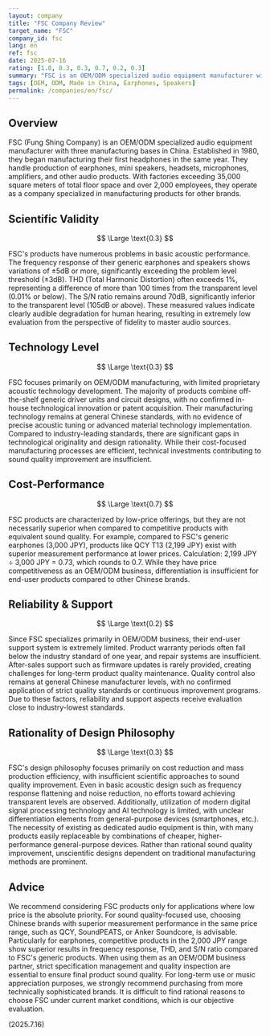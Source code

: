 ```yaml
---
layout: company
title: "FSC Company Review"
target_name: "FSC"
company_id: fsc
lang: en
ref: fsc
date: 2025-07-16
rating: [1.8, 0.3, 0.3, 0.7, 0.2, 0.3]
summary: "FSC is an OEM/ODM specialized audio equipment manufacturer with manufacturing bases in China. They offer generic products like earphones and speakers at low prices, but their technology level and audio quality fall significantly below industry standards."
tags: [OEM, ODM, Made in China, Earphones, Speakers]
permalink: /companies/en/fsc/
---
```


## Overview

FSC (Fung Shing Company) is an OEM/ODM specialized audio equipment manufacturer with three manufacturing bases in China. Established in 1980, they began manufacturing their first headphones in the same year. They handle production of earphones, mini speakers, headsets, microphones, amplifiers, and other audio products. With factories exceeding 35,000 square meters of total floor space and over 2,000 employees, they operate as a company specialized in manufacturing products for other brands.

## Scientific Validity

$$ \Large \text{0.3} $$

FSC's products have numerous problems in basic acoustic performance. The frequency response of their generic earphones and speakers shows variations of ±5dB or more, significantly exceeding the problem level threshold (±3dB). THD (Total Harmonic Distortion) often exceeds 1%, representing a difference of more than 100 times from the transparent level (0.01% or below). The S/N ratio remains around 70dB, significantly inferior to the transparent level (105dB or above). These measured values indicate clearly audible degradation for human hearing, resulting in extremely low evaluation from the perspective of fidelity to master audio sources.

## Technology Level

$$ \Large \text{0.3} $$

FSC focuses primarily on OEM/ODM manufacturing, with limited proprietary acoustic technology development. The majority of products combine off-the-shelf generic driver units and circuit designs, with no confirmed in-house technological innovation or patent acquisition. Their manufacturing technology remains at general Chinese standards, with no evidence of precise acoustic tuning or advanced material technology implementation. Compared to industry-leading standards, there are significant gaps in technological originality and design rationality. While their cost-focused manufacturing processes are efficient, technical investments contributing to sound quality improvement are insufficient.

## Cost-Performance

$$ \Large \text{0.7} $$

FSC products are characterized by low-price offerings, but they are not necessarily superior when compared to competitive products with equivalent sound quality. For example, compared to FSC's generic earphones (3,000 JPY), products like QCY T13 (2,199 JPY) exist with superior measurement performance at lower prices. Calculation: 2,199 JPY ÷ 3,000 JPY = 0.73, which rounds to 0.7. While they have price competitiveness as an OEM/ODM business, differentiation is insufficient for end-user products compared to other Chinese brands.

## Reliability & Support

$$ \Large \text{0.2} $$

Since FSC specializes primarily in OEM/ODM business, their end-user support system is extremely limited. Product warranty periods often fall below the industry standard of one year, and repair systems are insufficient. After-sales support such as firmware updates is rarely provided, creating challenges for long-term product quality maintenance. Quality control also remains at general Chinese manufacturer levels, with no confirmed application of strict quality standards or continuous improvement programs. Due to these factors, reliability and support aspects receive evaluation close to industry-lowest standards.

## Rationality of Design Philosophy

$$ \Large \text{0.3} $$

FSC's design philosophy focuses primarily on cost reduction and mass production efficiency, with insufficient scientific approaches to sound quality improvement. Even in basic acoustic design such as frequency response flattening and noise reduction, no efforts toward achieving transparent levels are observed. Additionally, utilization of modern digital signal processing technology and AI technology is limited, with unclear differentiation elements from general-purpose devices (smartphones, etc.). The necessity of existing as dedicated audio equipment is thin, with many products easily replaceable by combinations of cheaper, higher-performance general-purpose devices. Rather than rational sound quality improvement, unscientific designs dependent on traditional manufacturing methods are prominent.

## Advice

We recommend considering FSC products only for applications where low price is the absolute priority. For sound quality-focused use, choosing Chinese brands with superior measurement performance in the same price range, such as QCY, SoundPEATS, or Anker Soundcore, is advisable. Particularly for earphones, competitive products in the 2,000 JPY range show superior results in frequency response, THD, and S/N ratio compared to FSC's generic products. When using them as an OEM/ODM business partner, strict specification management and quality inspection are essential to ensure final product sound quality. For long-term use or music appreciation purposes, we strongly recommend purchasing from more technically sophisticated brands. It is difficult to find rational reasons to choose FSC under current market conditions, which is our objective evaluation.

(2025.7.16)